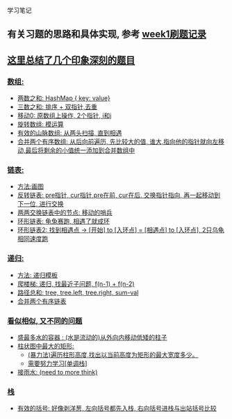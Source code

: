 学习笔记

## 有关习题的思路和具体实现, 参考 <u>week1刷题记录<u>

## 这里总结了几个印象深刻的题目
### 数组:
+ 两数之和:  HashMap { key: value}
+ 三数之和: 排序 + 双指针,去重
+ 移动0: 原数组上操作, 2个指针, i和j
+ 旋转数组: 模运算
+ 有效的山脉数组: 从两头扫描, 直到相遇
+ 合并两个有序数组: 从后向前遍历, 先比较大的值, 谁大,指向他的指针就向左移动,最后将剩余的小值统一添加到合并数组中

### 链表:
+ 方法:画图
+ 反转链表: pre指针, cur指针,pre在前, cur在后. 交换指针指向, 再一起移动到下一位, 进行交换
+ 两两交换链表中的节点: 移动的哨兵
+ 环形链表: 龟兔赛跑, 相遇了就成环
+ 环形链表2: 找到相遇点 -> [开始] to [入环点] = [相遇点] to [入环点], 2只乌龟相同速度跑

### 递归:
+ 方法: 递归模板
+ 爬楼梯: 递归, 找最近子问题, f(n-1) + f(n-2)
+ 路径总和: tree, tree.left, tree.right, sum-val
+ 合并两个有序链表

### 看似相似, 又不同的问题
+ 盛最多水的容器 : (水是流动的)从外向内移动低矮的柱子
+ 柱状图中最大的矩形: 
  - (暴力法)遍历柱形高度,找出以当前高度为矩形的最大宽度多少。
  - 需要努力学习[单调栈]
+ 接雨水: (need to more think)

### 栈
+ 有效的括号: 好像剥洋葱, 左向括号都先入栈, 右向括号进栈与出站括号比较



